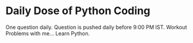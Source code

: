 # Daily Dose of Python Coding
One question daily. Question is pushed daily before 9:00 PM IST. Workout Problems with me... Learn Python.
